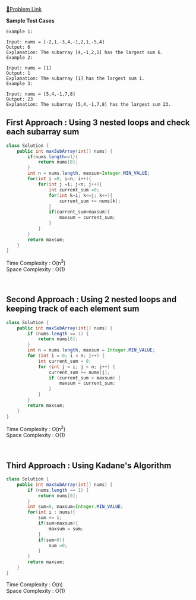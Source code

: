 [📍Problem Link](https://leetcode.com/problems/maximum-subarray/)

**Sample Test Cases**

```
Example 1:

Input: nums = [-2,1,-3,4,-1,2,1,-5,4]
Output: 6
Explanation: The subarray [4,-1,2,1] has the largest sum 6.
Example 2:

Input: nums = [1]
Output: 1
Explanation: The subarray [1] has the largest sum 1.
Example 3:

Input: nums = [5,4,-1,7,8]
Output: 23
Explanation: The subarray [5,4,-1,7,8] has the largest sum 23.
```

## First Approach : Using 3 nested loops and check each subarray sum

```java
class Solution {
    public int maxSubArray(int[] nums) {
        if(nums.length==1){
            return nums[0];
        }
        int n = nums.length, maxsum=Integer.MIN_VALUE;
        for(int i =0; i<n; i++){
            for(int j =i; j<n; j++){
                int current_sum =0;
                for(int k=i; k<=j; k++){
                    current_sum += nums[k];
                }
                if(current_sum>maxsum){
                    maxsum = current_sum;
                }
            }
        }
        return maxsum;
    }
}
```
Time Complexity : O(n<sup>3</sup>)<br>
Space Complexity : O(1)

<br>

## Second Approach : Using 2 nested loops and keeping track of each element sum

```java
class Solution {
    public int maxSubArray(int[] nums) {
        if (nums.length == 1) {
            return nums[0];
        }
        int n = nums.length, maxsum = Integer.MIN_VALUE;
        for (int i = 0; i < n; i++) {
            int current_sum = 0;
            for (int j = i; j < n; j++) {
                current_sum += nums[j];
                if (current_sum > maxsum) {
                    maxsum = current_sum;
                }
            }
        }
        return maxsum;
    }
}
```
Time Complexity : O(n<sup>2</sup>)<br>
Space Complexity : O(1)


<br>





## Third Approach : Using Kadane's Algorithm

```java
class Solution {
    public int maxSubArray(int[] nums) {
        if (nums.length == 1) {
            return nums[0];
        }
        int sum=0, maxsum=Integer.MIN_VALUE;
        for(int i : nums){
            sum += i;
            if(sum>maxsum){
                maxsum = sum;
            }
            if(sum<0){
                sum =0;
            }
        }
        return maxsum;
    }
}
```
Time Complexity : O(n)<br>
Space Complexity : O(1)
